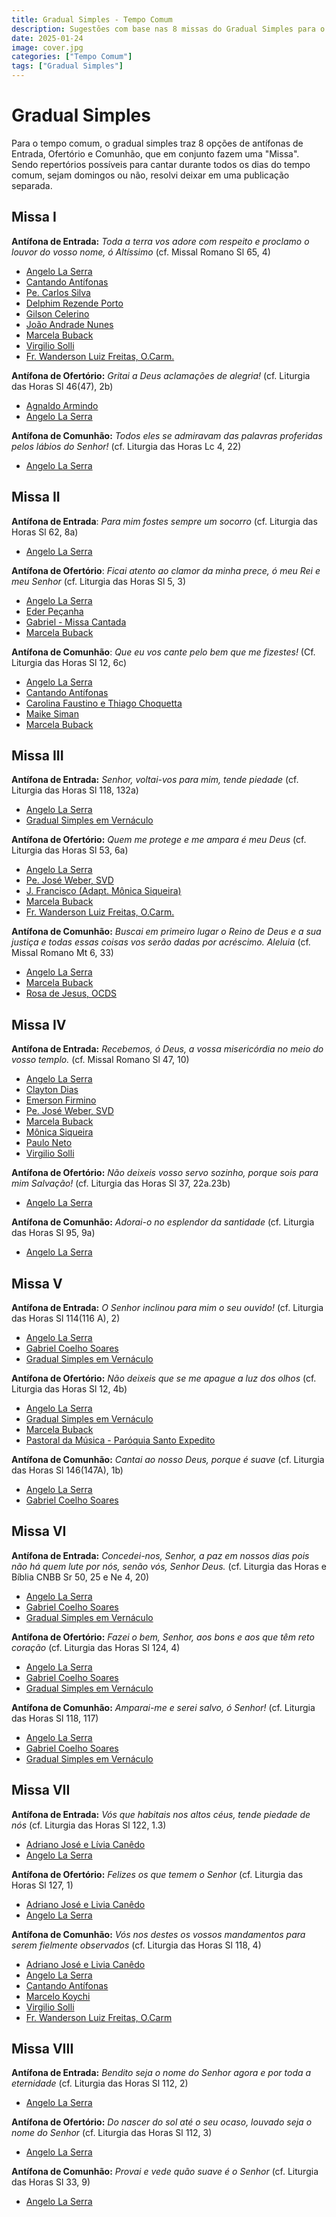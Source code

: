 ```yaml
---
title: Gradual Simples - Tempo Comum
description: Sugestões com base nas 8 missas do Gradual Simples para o Tempo Comum
date: 2025-01-24
image: cover.jpg
categories: ["Tempo Comum"]
tags: ["Gradual Simples"]
---
```

# Gradual Simples

Para o tempo comum, o gradual simples traz 8 opções de antífonas de Entrada, Ofertório e Comunhão, que em conjunto fazem uma "Missa". Sendo repertórios possíveis para cantar durante todos os dias do tempo comum, sejam domingos ou não, resolvi deixar em uma publicação separada.

## Missa I

**Antífona de Entrada:** _Toda a terra vos adore com respeito e proclamo o louvor do vosso nome, ó Altíssimo_ (cf. Missal Romano Sl 65, 4)

- [Angelo La Serra](https://youtu.be/Mr6WYcYTquE)
- [Cantando Antífonas](https://youtu.be/C8wcQ-1h80U)
- [Pe. Carlos Silva](https://youtu.be/SC3mmOtU_WU)
- [Delphim Rezende Porto](https://youtu.be/4Fk1SNadPKo)
- [Gilson Celerino](https://youtu.be/S4sjLQRl5ZI)
- [João Andrade Nunes](https://ocantonaliturgia.pt/obras/746/Toda-a-terra-Vos-adore-J-A-Nunes)
- [Marcela Buback](https://youtu.be/_vEwgtNtPg8)
- [Virgilio Solli](https://youtu.be/hCLY5dIOaC8)
- [Fr. Wanderson Luiz Freitas, O.Carm.](https://youtu.be/sgzYY9yk804)

**Antífona de Ofertório:** _Gritai a Deus aclamações de alegria!_ (cf. Liturgia das Horas Sl 46(47), 2b)

- [Agnaldo Armindo](https://youtu.be/lrhT3WRVp0A?si=-IiCJE79IUJsS16m)
- [Angelo La Serra](https://youtu.be/p7l-pyandfQ)

**Antífona de Comunhão:** _Todos eles se admiravam das palavras proferidas pelos lábios do Senhor!_ (cf. Liturgia das Horas Lc 4, 22)

- [Angelo La Serra](https://youtu.be/7iuD_MvBCr4)

## Missa II

**Antífona de Entrada**: _Para mim fostes sempre um socorro_ (cf. Liturgia das Horas Sl 62, 8a)

- [Angelo La Serra](https://youtu.be/22H2sovnJUk)

**Antífona de Ofertório**: _Ficai atento ao clamor da minha prece, ó meu Rei e meu Senhor_ (cf. Liturgia das Horas Sl 5, 3)

- [Angelo La Serra](https://youtu.be/E50CR5zrvBo)
- [Eder Peçanha](https://youtu.be/doYQua_xGcY?si=dzT9d3r6PgkkhEG2)
- [Gabriel - Missa Cantada](https://youtu.be/NgkVwzbB3c0)
- [Marcela Buback](https://youtu.be/1V5aZ3ZMxDc)

**Antífona de Comunhão**: _Que eu vos cante pelo bem que me fizestes!_ (Cf. Liturgia das Horas Sl 12, 6c)

- [Angelo La Serra](https://youtu.be/FNe4fu_SXBk)
- [Cantando Antífonas](https://youtu.be/idHVSkU-i4E)
- [Carolina Faustino e Thiago Choquetta](https://youtu.be/MYG-mJrOHyA)
- [Maike Siman](https://youtu.be/E__HHFH-m_E)
- [Marcela Buback](https://youtu.be/4I32jrTW5yg)

## Missa III

**Antífona de Entrada:** _Senhor, voltai-vos para mim, tende piedade_ (cf. Liturgia das Horas Sl 118, 132a)

- [Angelo La Serra](https://youtu.be/krWYD4AMqHY)
- [Gradual Simples em Vernáculo](https://youtu.be/X46Is81lDSo)

**Antífona de Ofertório:** _Quem me protege e me ampara é meu Deus_ (cf. Liturgia das Horas Sl 53, 6a)

- [Angelo La Serra](https://youtu.be/yeuBKm59ggg)
- [Pe. José Weber, SVD](https://youtu.be/Bf1qgZrlKII)
- [J. Francisco (Adapt. Mônica Siqueira)](https://youtu.be/BuuKKoSUz-A)
- [Marcela Buback](https://youtu.be/hfQf7Vhq_C4)
- [Fr. Wanderson Luiz Freitas, O.Carm.](https://youtu.be/NP2rn-Sgxz8)

**Antífona de Comunhão:** _Buscai em primeiro lugar o Reino de Deus e a sua justiça e todas essas coisas vos serão dadas por acréscimo. Aleluia_ (cf. Missal Romano Mt 6, 33)

- [Angelo La Serra](https://youtu.be/WmaHjKqdzaE)
- [Marcela Buback](https://youtu.be/WDrQGSSFEK8)
- [Rosa de Jesus, OCDS](https://youtu.be/aDHPmDcGzwU)

## Missa IV

**Antífona de Entrada:**  _Recebemos, ó Deus, a vossa misericórdia no meio do vosso templo._ (cf. Missal Romano Sl 47, 10)

- [Angelo La Serra](https://www.instagram.com/p/CRvnIdfHURb/?utm_source=ig_web_copy_link&igshid=MzRlODBiNWFlZA==)
- [Clayton Dias](https://youtu.be/MP5_05tyemk)
- [Emerson Firmino](https://youtu.be/ykh8PH5QkIE)
- [Pe. José Weber, SVD](https://youtu.be/5h0-g7vPReo)
- [Marcela Buback](https://youtu.be/6XNNc02KLNY)
- [Mônica Siqueira](https://youtu.be/gH9JGWU-nRQ)
- [Paulo Neto](https://youtu.be/2-0b5cMn4vM)
- [Virgilio Solli](https://youtu.be/KRAXSf7d7f4)

**Antífona de Ofertório:** _Não deixeis vosso servo sozinho, porque sois para mim Salvação!_ (cf. Liturgia das Horas Sl 37, 22a.23b)

- [Angelo La Serra](https://www.instagram.com/p/CRvvtxJFBOE/?utm_source=ig_web_copy_link&igshid=MzRlODBiNWFlZA==)

**Antífona de Comunhão:** _Adorai-o no esplendor da santidade_ (cf. Liturgia das Horas Sl 95, 9a)

- [Angelo La Serra](https://www.instagram.com/p/CRzBJyzrbI1/?utm_source=ig_web_copy_link&igshid=MzRlODBiNWFlZA==)


## Missa V

**Antífona de Entrada:** _O Senhor inclinou para mim o seu ouvido!_ (cf. Liturgia das Horas Sl 114(116 A), 2)

- [Angelo La Serra](https://www.instagram.com/p/CSrcM2tp09h/?utm_source=ig_web_copy_link&igshid=MzRlODBiNWFlZA==)
- [Gabriel Coelho Soares](https://youtu.be/pQ2mXoHqPnE)
- [Gradual Simples em Vernáculo](https://youtu.be/ks0IeJ1Ko4c)

**Antífona de Ofertório:** _Não deixeis que se me apague a luz dos olhos_ (cf. Liturgia das Horas Sl 12, 4b)

- [Angelo La Serra](https://www.instagram.com/p/CSrrZ-6Fsiq/?utm_source=ig_web_copy_link&igshid=MzRlODBiNWFlZA==)
- [Gradual Simples em Vernáculo](https://youtu.be/ZEW5QoWvzCc)
- [Marcela Buback](https://youtu.be/2gr-VVaiuwI)
- [Pastoral da Música - Paróquia Santo Expedito](https://youtu.be/6xsg9Rn94mI)

**Antífona de Comunhão:** _Cantai ao nosso Deus, porque é suave_ (cf. Liturgia das Horas Sl 146(147A), 1b)

- [Angelo La Serra](https://www.instagram.com/p/CSr3XHeLjR8/?utm_source=ig_web_copy_link&igshid=MzRlODBiNWFlZA==)
- [Gabriel Coelho Soares](https://youtu.be/BhNKUMWgkbk)

## Missa VI

**Antífona de Entrada:** _Concedei-nos, Senhor, a paz em nossos dias pois não há quem lute por nós, senão vós, Senhor Deus._ (cf. Liturgia das Horas e Bíblia CNBB Sr 50, 25 e Ne 4, 20)

- [Angelo La Serra](https://www.instagram.com/p/CUOB94RFfOe/?utm_source=ig_web_copy_link&igshid=MzRlODBiNWFlZA==)
- [Gabriel Coelho Soares](https://youtu.be/QSemdbNSgN8?si=rjYIbN27lnsjz4xO)
- [Gradual Simples em Vernáculo](https://youtu.be/oHCv8VGeWoU?si=ME8DujHJ1PBJ6WNL)

**Antífona de Ofertório:** _Fazei o bem, Senhor, aos bons e aos que têm reto coração_ (cf. Liturgia das Horas Sl 124, 4)

- [Angelo La Serra](https://www.instagram.com/p/CUP14xWr6kK/?utm_source=ig_web_copy_link&igshid=MzRlODBiNWFlZA==)
- [Gabriel Coelho Soares](https://youtu.be/DJzpTNJa3nk?si=Beg0kJOVY4SZLBlK)
- [Gradual Simples em Vernáculo](https://youtu.be/bAcHYgvIUAo?si=D4RrB3irKe2RQLGI)

**Antífona de Comunhão:** _Amparai-me e serei salvo, ó Senhor!_ (cf. Liturgia das Horas Sl 118, 117)

- [Angelo La Serra](https://www.instagram.com/p/CUP1-SGttaw/?utm_source=ig_web_copy_link&igshid=MzRlODBiNWFlZA==)
- [Gabriel Coelho Soares](https://youtu.be/YrIbIYRxyic?si=riGmxEcPjvl3PfbJ)
- [Gradual Simples em Vernáculo](https://youtu.be/EA_OZ28wPEM?si=uhKjwTRKrwcEa5DZ)

## Missa VII

**Antífona de Entrada:** _Vós que habitais nos altos céus, tende piedade de nós_ (cf. Liturgia das Horas Sl 122, 1.3)

- [Adriano José e Lívia Canêdo](https://youtube.com/shorts/8UR2fG9KIic?si=A7Tv1RpmR-eZKwNw)
- [Angelo La Serra](https://youtu.be/djpa2dfM0YI?si=c3Mm-Uh5Azeom6xx)

**Antífona de Ofertório:** _Felizes os que temem o Senhor_ (cf. Liturgia das Horas Sl 127, 1)

- [Adriano José e Livia Canêdo](https://youtube.com/shorts/rDBpQWOcrO0?si=2gkKeAwpsyMvN9Lx)
- [Angelo La Serra](https://youtu.be/0ctQhqIT9WE?si=nW_jP4KMd60ybyLm)

**Antífona de Comunhão:** _Vós nos destes os vossos mandamentos para serem fielmente observados_ (cf. Liturgia das Horas Sl 118, 4)

- [Adriano José e Livia Canêdo](https://youtube.com/shorts/BeqCtsCOaPE?si=wl1X1G5mTWRtnOM0)
- [Angelo La Serra](https://youtu.be/W806QgGc_6A?si=OEG_rR8yPXx2oa8c)
- [Cantando Antífonas](https://youtu.be/-PQx-xTD2Zs?si=13VEjrPjx8kk3Jas)
- [Marcelo Koychi](https://youtu.be/aOFE221nphg?si=CP123zrUiAOhONpC)
- [Virgilio Solli](https://youtu.be/fKuxrovVqZ4?si=GL6YPkIKzRGxd5FM)
- [Fr. Wanderson Luiz Freitas, O.Carm](https://youtu.be/0D6aJ1RlTUs?si=Zcf6qKFoAGX_YriL)

## Missa VIII

**Antífona de Entrada:** _Bendito seja o nome do Senhor agora e por toda a eternidade_ (cf. Liturgia das Horas Sl 112, 2)

- [Angelo La Serra](https://youtu.be/BAgWhId3jNw?si=AfBdKXMOXJaiQ8G9)

**Antífona de Ofertório:** _Do nascer do sol até o seu ocaso, louvado seja o nome do Senhor_ (cf. Liturgia das Horas Sl 112, 3)

- [Angelo La Serra](https://youtu.be/TfHPXP4zPso?si=h2iOV-2FmXB-EfR9)

**Antífona de Comunhão:** _Provai e vede quão suave é o Senhor_ (cf. Liturgia das Horas Sl 33, 9)

- [Angelo La Serra](https://youtu.be/ncVOu9HhBAM?si=j7QaCszOaUtQxXJ7)
